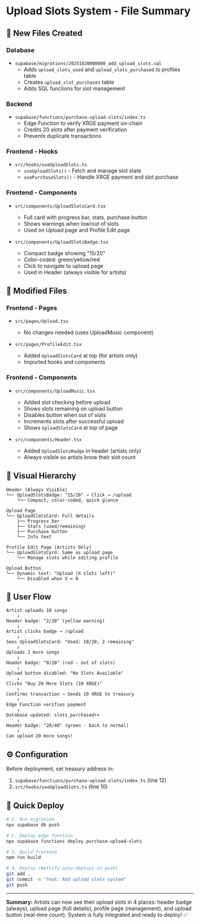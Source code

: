 # Upload Slots System - File Summary

## 📁 New Files Created

### Database
- `supabase/migrations/20251020000000_add_upload_slots.sql`
  - Adds `upload_slots_used` and `upload_slots_purchased` to profiles table
  - Creates `upload_slot_purchases` table
  - Adds SQL functions for slot management

### Backend
- `supabase/functions/purchase-upload-slots/index.ts`
  - Edge Function to verify XRGE payment on-chain
  - Credits 20 slots after payment verification
  - Prevents duplicate transactions

### Frontend - Hooks
- `src/hooks/useUploadSlots.ts`
  - `useUploadSlots()` - Fetch and manage slot state
  - `usePurchaseSlots()` - Handle XRGE payment and slot purchase

### Frontend - Components
- `src/components/UploadSlotsCard.tsx`
  - Full card with progress bar, stats, purchase button
  - Shows warnings when low/out of slots
  - Used on Upload page and Profile Edit page

- `src/components/UploadSlotsBadge.tsx`
  - Compact badge showing "15/20"
  - Color-coded: green/yellow/red
  - Click to navigate to upload page
  - Used in Header (always visible for artists)

## 📝 Modified Files

### Frontend - Pages
- `src/pages/Upload.tsx`
  - No changes needed (uses UploadMusic component)

- `src/pages/ProfileEdit.tsx`
  - Added `UploadSlotsCard` at top (for artists only)
  - Imported hooks and components

### Frontend - Components  
- `src/components/UploadMusic.tsx`
  - Added slot checking before upload
  - Shows slots remaining on upload button
  - Disables button when out of slots
  - Increments slots after successful upload
  - Shows `UploadSlotsCard` at top of page

- `src/components/Header.tsx`
  - Added `UploadSlotsBadge` in header (artists only)
  - Always visible so artists know their slot count

## 🎨 Visual Hierarchy

```
Header (Always Visible)
└── UploadSlotsBadge: "15/20" → Click → /upload
    └── Compact, color-coded, quick glance

Upload Page
└── UploadSlotsCard: Full details
    ├── Progress bar
    ├── Stats (used/remaining)
    ├── Purchase button
    └── Info text

Profile Edit Page (Artists Only)
└── UploadSlotsCard: Same as upload page
    └── Manage slots while editing profile

Upload Button
└── Dynamic text: "Upload (X slots left)"
    └── Disabled when X = 0
```

## 🔄 User Flow

```
Artist uploads 18 songs
    ↓
Header badge: "2/20" (yellow warning)
    ↓
Artist clicks badge → /upload
    ↓
Sees UploadSlotsCard: "Used: 18/20, 2 remaining"
    ↓
Uploads 2 more songs
    ↓
Header badge: "0/20" (red - out of slots)
    ↓
Upload button disabled: "No Slots Available"
    ↓
Clicks "Buy 20 More Slots (10 XRGE)"
    ↓
Confirms transaction → Sends 10 XRGE to treasury
    ↓
Edge Function verifies payment
    ↓
Database updated: slots_purchased++
    ↓
Header badge: "20/40" (green - back to normal)
    ↓
Can upload 20 more songs!
```

## ⚙️ Configuration

Before deployment, set treasury address in:
1. `supabase/functions/purchase-upload-slots/index.ts` (line 12)
2. `src/hooks/useUploadSlots.ts` (line 10)

## 🚀 Quick Deploy

```bash
# 1. Run migration
npx supabase db push

# 2. Deploy edge function
npx supabase functions deploy purchase-upload-slots

# 3. Build frontend
npm run build

# 4. Deploy (Netlify auto-deploys on push)
git add .
git commit -m "feat: Add upload slots system"
git push
```

---

**Summary:** Artists can now see their upload slots in 4 places: header badge (always), upload page (full details), profile page (management), and upload button (real-time count). System is fully integrated and ready to deploy! ✅

